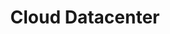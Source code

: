 ---
title: "Cloud Datacenter"
description: "Microsoft Azure is Microsoft's public cloud computing platform. Azure offers services across various categories, including compute resources, data storage and management, data transmission and network interconnection, analytics, intelligence, machine learning, security and identity management, monitoring and management, as well as application development services."
---